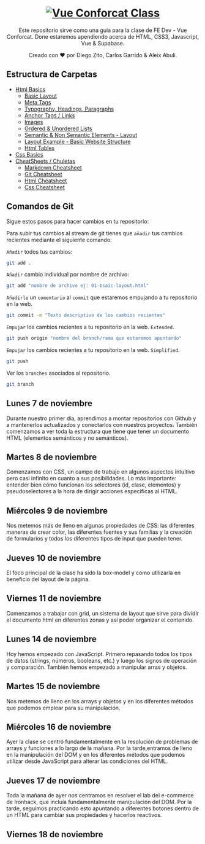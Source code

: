 <h1 align="center">
  <a href="https://github.com/dzc1/ironhack-nov07">
    <img src="./assets/imgs/banner.png" alt="Vue Conforcat Class">
  </a>
</h1>
  <p align="center">
  Este repositorio sirve como una guia para la clase de FE Dev - Vue Conforcat. Done estaremos apendiendo acerca de HTML, CSS3, Javascript, Vue & Supabase.
</p>
 <p align="center" style="font: 16px">
 Creado con ❤️ por Diego Zito, Carlos Garrido & Aleix Abuli.
</p>

## Estructura de Carpetas

- [Html Basics](https://github.com/dzc1/ironhack-nov07/tree/main/section-01-html)
  - [Basic Layout](https://github.com/dzc1/ironhack-nov07/blob/main/section-01-html/01-basic-layout.html)
  - [Meta Tags](https://github.com/dzc1/ironhack-nov07/blob/main/section-01-html/02-meta-tags.html)
  - [Typography, Headings, Paragraphs](https://github.com/dzc1/ironhack-nov07/blob/main/section-01-html/03-typography.html)
  - [Anchor Tags / Links](https://github.com/dzc1/ironhack-nov07/blob/main/section-01-html/04-links.html)
  - [Images](https://github.com/dzc1/ironhack-nov07/blob/main/section-01-html/05-images.html)
  - [Ordered & Unordered Lists](https://github.com/dzc1/ironhack-nov07/blob/main/section-01-html/06-list.html)
  - [Semantic & Non Semantic Elements - Layout](https://github.com/dzc1/ironhack-nov07/blob/main/section-01-html/07-layout.html)
  - [Layout Example - Basic Website Structure](https://github.com/dzc1/ironhack-nov07/blob/main/section-01-html/08-layout-example.html)
  - [Html Tables](https://github.com/dzc1/ironhack-nov07/blob/main/section-01-html/09-tables.html)
- [Css Basics](#some-link-here)
- [CheatSheets / Chuletas](#)
  - [Markdown Cheatsheet](https://www.markdownguide.org/cheat-sheet/)
  - [Git Cheatsheet](https://education.github.com/git-cheat-sheet-education.pdf)
  - [Html Cheatsheet](https://devhints.io/html)
  - [Css Cheatsheet](https://devhints.io/css)
  <!-- - [Links](#links) -->

## Comandos de Git

Sigue estos pasos para hacer cambios en tu repositorio:

Para subir tus cambios al stream de git tienes que `añadir` tus cambios recientes mediante el siguiente comando:

`Añadir` todos tus cambios:

```bash
git add .
```

`Añadir` cambio individual por nombre de archivo:

```bash
git add "nombre de archivo ej: 01-bsaic-layout.html"
```

`Añadirle` un `comentario` al `commit` que estaremos empujando a tu repositorio en la web.

```bash
git commit -m "Texto descriptivo de los cambios recientes"
```

`Empujar` los cambios recientes a tu repositorio en la web. `Extended`.

```bash
git push origin "nombre del branch/rama que estaremos apuntando"
```

`Empujar` los cambios recientes a tu repositorio en la web. `Simplified`.

```bash
git push
```

Ver los `branches` asociados al repositorio.

```bash
git branch
```

## Lunes 7 de noviembre

Durante nuestro primer día, aprendimos a montar repositorios con Github y a mantenerlos actualizados y conectarlos con nuestros proyectos. También comenzamos a ver toda la estructura que tiene que tener un documento HTML (elementos semánticos y no semánticos).

## Martes 8 de noviembre

Comenzamos con CSS, un campo de trabajo en algunos aspectos intuitivo pero casi infinito en cuanto a sus posibilidades. Lo más importante: entender bien cómo funcionan los selectores (id, clase, elementos) y pseudoselectores a la hora de dirigir acciones específicas al HTML.

## Miércoles 9 de noviembre

Nos metemos más de lleno en algunas propiedades de CSS: las diferentes maneras de crear color, las diferentes fuentes y sus familias y la creación de formularios y todos los diferentes tipos de input que pueden tener.

## Jueves 10 de noviembre

El foco principal de la clase ha sido la box-model y cómo utilizarla en beneficio del layout de la página.

## Viernes 11 de noviembre

Comenzamos a trabajar con grid, un sistema de layout que sirve para dividir el documento html en diferentes zonas y así poder organizar el contenido.

## Lunes 14 de noviembre

Hoy hemos empezado con JavaScript. Primero repasando todos los tipos de datos (strings, números, booleans, etc.) y luego los signos de operación y comparación. También hemos empezado a manipular arras y objetos.

## Martes 15 de noviembre

Nos metemos de lleno en los arrays y objetos y en los diferentes métodos que podemos emplear para su manipulación.

## Miércoles 16 de noviembre

Ayer la clase se centró fundamentalmente en la resolución de problemas de arrays y funciones a lo largo de la mañana. Por la tarde,entramos de lleno en la manipulación del DOM y en los diferentes métodos que podemos utilizar desde JavaScript para alterar las condiciones del HTML.

## Jueves 17 de noviembre

Toda la mañana de ayer nos centramos en resolver el lab del e-commerce de Ironhack, que incluía fundamentalmente manipulación del DOM. Por la tarde, seguimos practicando esto apuntando a diferentes botones dentro de un HTML para cambiar sus propiedades y hacerlos reactivos.

## Viernes 18 de noviembre
